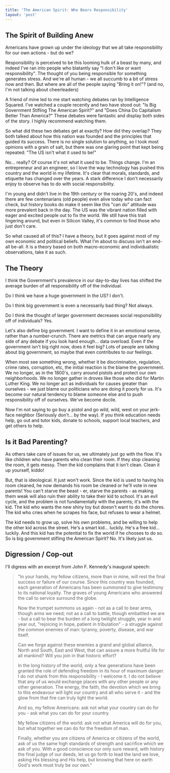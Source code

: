 ```yaml
---
title: 'The American Spirit: Who Bears Responsibility'
layout: 'post'
---
```


The Spirit of Building Anew
---------------------------

Americans have grown up under the ideology that we all take responsibility for our own actions - but do we?

Responsibility is perceived to be this looming hulk of a beast by many, and indeed I've ran into people who blatantly say "I don't like or want responsibility". The thought of you being responsible for something generates stress. And we're all human - we all succumb to a bit of stress now and then. But where are all of the people saying "Bring it on!"? (and no, I'm not talking about cheerleaders)

A friend of mine led to me start watching debates ran by Intelligence Squared. I've watched a couple recently and two have stood out: "Is Big Government Stifling The American Spirit?" and "Does China Do Capitalism Better Than America?" These debates were fantastic and display both sides of the story. I highly recommend watching them.

So what did these two debates get at exactly? How did they overlap? They both talked about how this nation was founded and the principles that guided its success. There is no single solution to anything, so I took most opinions with a grain of salt, but there was one glaring point that kept being repeated: "The US isn't what it used to be!"

No... really? Of course it's not what it used to be. Things change. I'm an entrepreneur and an engineer, so I love the way technology has pushed this country and the world in my lifetime. It's clear that morals, standards, and etiquette has changed over the years. A stark difference I don't necessarily enjoy to observe has to do with social responsibility.

I'm young and didn't live in the 19th century or the roaring 20's, and indeed there are few centenarians (old people) even alive today who can fact check, but history books do make it seem like this "can do" attitude was more prevalent back in the day. The US was the vibrant nation filled with eager and excited people out to fix the world. We still have this trait lingering around, but even in Silicon Valley, it's common to find those who just don't care.

So what caused all of this? I have a theory, but it goes against most of my own economic and political beliefs. What I'm about to discuss isn't an end-all be-all. It is a theory based on both macro-economic and individualistic observations, take it as such.

The Theory
----------

I think the Government's prevalence in our day-to-day lives has shifted the average burden of all responsibility off of the individual. 

Do I think we have a huge government in the US? I don't.

Do I think big government is even a necessarily bad thing? Not always.

Do I think the thought of larger government decreases social responsibility off of individuals? Yes.

Let's also define big government. I want to define it in an emotional sense, rather than a number-crunch. There are metrics that can argue nearly any side of any debate if you look hard enough... data overload. Even if the government isn't big right now, does it feel big? Lots of people are talking about big government, so maybe that even contributes to our feelings.

When most see something wrong, whether it be discrimination, regulation, crime rates, corruption, etc, the initial reaction is the blame the government. We no longer, as in the 1800's, carry around pistols and protect our own neighborhoods. We no longer gather in droves like those who did for Martin Luther King. We no longer act as individuals for causes greater than ourselves - we just blame our politicians who are doing it poorly for us. It's become our natural tendency to blame someone else and to push responsibility off of ourselves. We've become docile.

Now I'm not saying to go buy a pistol and go wild, wild, west on your jerk-face neighbor (Seriously don't... by the way). If you think education needs help, go out and tutor kids, donate to schools, support local teachers, and get others to help. 

Is it Bad Parenting?
--------------------

As others take care of issues for us, we ultimately just go with the flow. It's like children who have parents who clean their room. If they stop cleaning the room, it gets messy. Then the kid complains that it isn't clean. Clean it up yourself, kiddo!

But, that is ideological. It just won't work. Since the kid is used to having his room cleaned, he now demands his room be cleaned or he'll vote in new parents! You can't starve the beast - er, starve the parents - as making them weak will also ruin their ability to take their kid to school. It's an evil cycle, and the problem is not fundamentally with the parents; it's with the kid. The kid who wants the new shiny toy but doesn't want to do the chores. The kid who cries when he scrapes his face, but refuses to wear a helmet.

The kid needs to grow up, solve his own problems, and be willing to help the other kid across the street. He's a smart kid... luckily. He's a free kid... luckily. And this kid has the potential to fix the world if he chooses to do so. So is big government stifling the American Spirit? No. It's likely just us.

Digression / Cop-out
--------------------

I'll digress with an excerpt from John F. Kennedy's inaugural speech:

>	"In your hands, my fellow citizens, more than in mine, will rest the final success or failure of our course. Since this country was founded, each generation of Americans has been summoned to give testimony to its national loyalty. The graves of young Americans who answered the call to service surround the globe.
>
> Now the trumpet summons us again - not as a call to bear arms, though arms we need; not as a call to battle, though embattled we are - but a call to bear the burden of a long twilight struggle, year in and year out, "rejoicing in hope, patient in tribulation" - a struggle against the common enemies of man: tyranny, poverty, disease, and war itself.
>
> Can we forge against these enemies a grand and global alliance, North and South, East and West, that can assure a more fruitful life for all mankind? Will you join in that historic effort?
>
> In the long history of the world, only a few generations have been granted the role of defending freedom in its hour of maximum danger. I do not shank from this responsibility - I welcome it. I do not believe that any of us would exchange places with any other people or any other generation. The energy, the faith, the devotion which we bring to this endeavour will light our country and all who serve it - and the glow from that fire can truly light the world.
>
> And so, my fellow Americans: ask not what your country can do for you - ask what you can do for your country.
>
> My fellow citizens of the world: ask not what America will do for you, but what together we can do for the freedom of man.
>
> Finally, whether you are citizens of America or citizens of the world, ask of us the same high standards of strength and sacrifice which we ask of you. With a good conscience our only sure reward, with history the final judge of our deeds, let us go forth to lead the land we love, asking His blessing and His help, but knowing that here on earth God's work must truly be our own."
